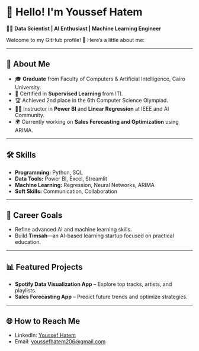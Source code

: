# 👋 Hello! I'm Youssef Hatem  

👨‍💻 **Data Scientist | AI Enthusiast | Machine Learning Engineer**  

Welcome to my GitHub profile! 🚀 Here’s a little about me:

---

## 💼 About Me  
- 🎓 **Graduate** from Faculty of Computers & Artificial Intelligence, Cairo University.  
- 🏅 Certified in **Supervised Learning** from ITI.  
- 🏆 Achieved 2nd place in the 6th Computer Science Olympiad.  
- 👨‍🏫 Instructor in **Power BI** and **Linear Regression** at IEEE and AI Community.  
- 🌍 Currently working on **Sales Forecasting and Optimization** using ARIMA.  

---

## 🛠️ Skills  
- **Programming:** Python, SQL  
- **Data Tools:** Power BI, Excel, Streamlit  
- **Machine Learning:** Regression, Neural Networks, ARIMA  
- **Soft Skills:** Communication, Collaboration  

---

## 🎯 Career Goals  
- Refine advanced AI and machine learning skills.  
- Build **Timsah**—an AI-based learning startup focused on practical education.  

---

## 📊 Featured Projects  
- **Spotify Data Visualization App** – Explore top tracks, artists, and playlists.  
- **Sales Forecasting App** – Predict future trends and optimize strategies.  

---

## 🌐 How to Reach Me  
- LinkedIn: [Youssef Hatem]([https://www.linkedin.com](https://www.linkedin.com/in/youssef-hatem-244b6b207/?locale=en_US))  
- Email: youssefhatem206@gmail.com  


<!--
**youssef13494/youssef13494** is a ✨ _special_ ✨ repository because its `README.md` (this file) appears on your GitHub profile.

Here are some ideas to get you started:

- 🔭 I’m currently working on ...
- 🌱 I’m currently learning ...
- 👯 I’m looking to collaborate on ...
- 🤔 I’m looking for help with ...
- 💬 Ask me about ...
- 📫 How to reach me: ...
- 😄 Pronouns: ...
- ⚡ Fun fact: ...
-->
